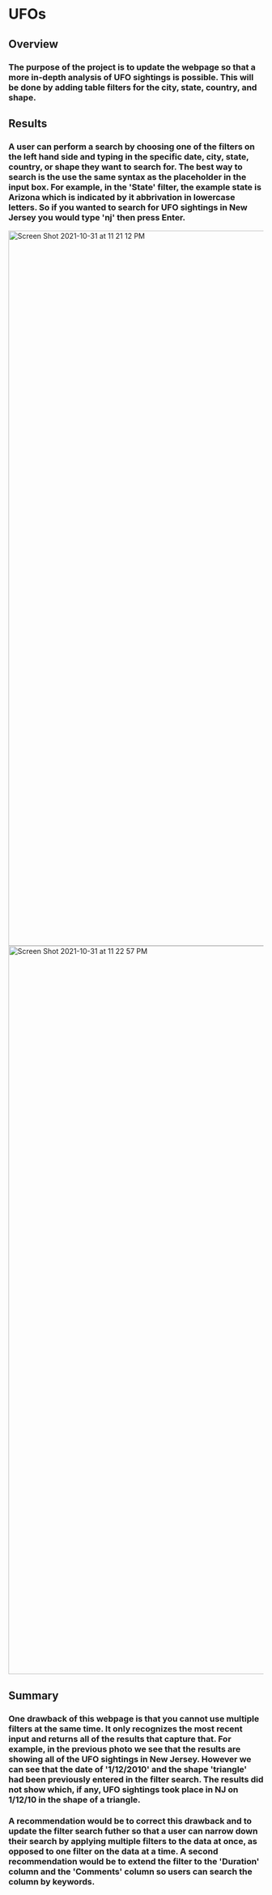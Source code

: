 # UFOs

## Overview
### The purpose of the project is to update the webpage so that a more in-depth analysis of UFO sightings is possible. This will be done by adding table filters for the city, state, country, and shape.

## Results
### A user can perform a search by choosing one of the filters on the left hand side and typing in the specific date, city, state, country, or shape they want to search for. The best way to search is the use the same syntax as the placeholder in the input box. For example, in the 'State' filter, the example state is Arizona which is indicated by it abbrivation in lowercase letters. So if you wanted to search for UFO sightings in New Jersey you would type 'nj' then press Enter.
<img width="1413" alt="Screen Shot 2021-10-31 at 11 21 12 PM" src="https://user-images.githubusercontent.com/88937178/139618620-b8b5ed06-e9e4-42ef-b5aa-6fc7f38a3470.png">

<img width="1439" alt="Screen Shot 2021-10-31 at 11 22 57 PM" src="https://user-images.githubusercontent.com/88937178/139618639-df97e792-de88-491a-912e-7a1ce6b26c33.png">

## Summary
### One drawback of this webpage is that you cannot use multiple filters at the same time. It only recognizes the most recent input and returns all of the results that capture that. For example, in the previous photo we see that the results are showing all of the UFO sightings in New Jersey. However we can see that the date of '1/12/2010' and the shape 'triangle' had been previously entered in the filter search. The results did not show which, if any, UFO sightings took place in NJ on 1/12/10 in the shape of a triangle. 

### A recommendation would be to correct this drawback and to update the filter search futher so that a user can narrow down their search by applying multiple filters to the data at once, as opposed to one filter on the data at a time. A second recommendation would be to extend the filter to the 'Duration' column and the 'Comments' column so users can search the column by keywords. 

